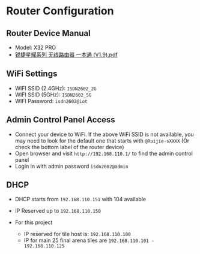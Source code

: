 # Router Configuration

## Router Device Manual

- Model: X32 PRO
- [锐捷星耀系列 无线路由器 一本通 (V1.9).pdf](https://www.ruijie.com.cn/fw/wd/90525/)

## WiFi Settings

- WIFI SSID (2.4GHz): `ISDN2602_2G`
- WIFI SSID (5GHz): `ISDN2602_5G`
- WIFI Password: `isdn2602@iot`

## Admin Control Panel Access

- Connect your device to WiFi. If the above WiFi SSID is not available, you may need to look for the default one that starts with   `@Ruijie-sXXXX` (Or check the bottom label of the router device)
- Open browser and visit `http://192.168.110.1/` to find the admin control panel
- Login in with admin password `isdn2602@admin`



## DHCP

- DHCP starts from `192.168.110.151` with 104 available
- IP Reserved up to `192.168.110.150`

- For this project 
    * IP reserved for tile host is: `192.168.110.100`
    * IP for main 25 final arena tiles are `192.168.110.101 - 192.168.110.125`